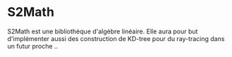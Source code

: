 # S2Math

S2Math est une bibliothèque d'algèbre linéaire.
Elle aura pour but d'implémenter aussi des construction de KD-tree pour du ray-tracing dans un futur proche ..
